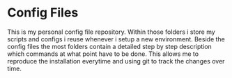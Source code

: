 # Config Files

This is my personal config file repository. Within those folders i store my scripts and configs i reuse whenever i setup a new environment. Beside the config files the most folders contain a detailed step by step description which commands at what point have to be done. This allows me to reproduce the installation everytime and using git to track the changes over time.
